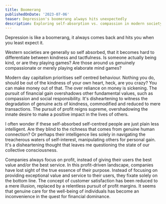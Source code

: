 ```yaml
---
title: Boomerang
publishedOnDate: '2023-07-06'
teaser: Depression's boomerang always hits unexpectedly
description: Exploring self-absorption vs. compassion in modern society.
---
```


Depression is like a boomerang, it always comes back and hits you when you least expect it.

Western societies are generally so self absorbed, that it becomes hard to differentiate between kindness and tactfulness.
Is someone actually being kind, or are they playing games? Are those around us genuinely compassionate or merely playing elaborate mind games?

Modern day capitalism prioritises self centred behaviour. Nothing you do, should be out of the kindness of your own heart, heck, are you crazy? You can make money out of that. The over reliance on money is sickening. The pursuit of financial gain overshadows other fundamental values, such as compassion and social responsibility. It's disheartening to witness the degradation of genuine acts of kindness, commodified and reduced to mere transactions. The pursuit of profit reigns supreme, overshadowing the innate desire to make a positive impact in the lives of others.

I often wonder if these self-absorbed self-centred people are just plain less intelligent. Are they blind to the richness that comes from genuine human connection? Or perhaps their intelligence lies solely in navigating the treacherous waters of self-interest, manipulating others for personal gain. It's a disheartening thought that leaves me questioning the state of our collective consciousness.

Companies always focus on profit, instead of giving their users the best value and/or the best service. In this profit-driven landscape, companies have lost sight of the true essence of their purpose. Instead of focusing on providing exceptional value and service to their users, they fixate solely on the bottom line. The concept of customer satisfaction has been reduced to a mere illusion, replaced by a relentless pursuit of profit margins. It seems that genuine care for the well-being of individuals has become an inconvenience in the quest for financial dominance.
